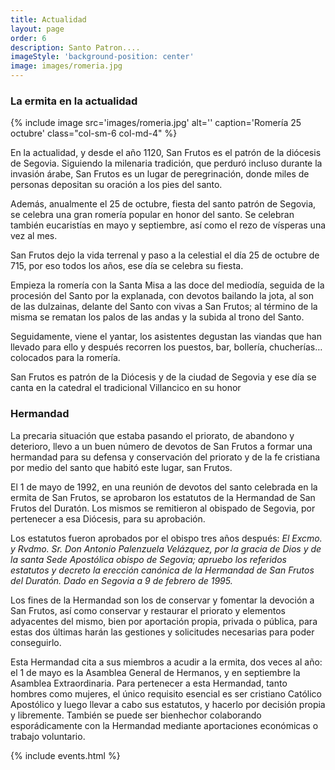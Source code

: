 ```yaml
---
title: Actualidad
layout: page
order: 6
description: Santo Patron....
imageStyle: 'background-position: center'
image: images/romeria.jpg
---
```


### La ermita en la actualidad


{% include image src='images/romeria.jpg' alt='' caption='Romería 25 octubre' class="col-sm-6 col-md-4" %}

En la actualidad, y desde el año 1120, San Frutos es el patrón de la diócesis de Segovia. Siguiendo la milenaria tradición, que perduró incluso durante la invasión árabe, San Frutos es un lugar de peregrinación, donde miles de personas depositan su oración a los pies del santo.

Además, anualmente el 25 de octubre, fiesta del santo patrón de Segovia, se celebra una gran romería popular en honor del santo. Se celebran también eucaristías en mayo y septiembre, así como el rezo de vísperas una vez al mes.


San Frutos dejo la vida terrenal y paso a la celestial el día 25 de octubre de 715, por eso todos los años, ese día se celebra su fiesta.

Empieza la romería con la Santa Misa a las doce del mediodía, seguida de la procesión del Santo por la explanada, con devotos bailando la jota, al son de las dulzainas, delante del Santo con vivas a San Frutos; al término de la misma se rematan los palos de las andas y la subida al trono del Santo.

Seguidamente, viene el yantar, los asistentes degustan las viandas que han llevado para ello y después recorren los puestos, bar, bollería, chucherías… colocados para la romería.

San Frutos es patrón de la Diócesis y de la ciudad de Segovia y ese día se canta en la catedral el tradicional Villancico en su honor



### Hermandad

La precaria situación que estaba pasando el priorato, de abandono y deterioro, llevo a un buen número de devotos de San Frutos a formar una hermandad para su defensa  y conservación del priorato y de la fe cristiana por medio del santo que habitó este lugar, san Frutos.

El 1 de mayo de 1992, en una reunión de devotos del santo celebrada en la ermita de San Frutos, se aprobaron los estatutos de la Hermandad de San Frutos del Duratón. Los mismos se remitieron al obispado de Segovia, por pertenecer a esa Diócesis, para su aprobación.

Los estatutos fueron aprobados por el obispo tres años después: _El Excmo. y Rvdmo. Sr. Don Antonio Palenzuela Velázquez, por la gracia de Dios y de la santa Sede Apostólica obispo de Segovia; apruebo los referidos estatutos y decreto la erección canónica de la Hermandad de San Frutos del Duratón. Dado en Segovia a 9 de febrero de 1995._

Los fines de la Hermandad son los de conservar y fomentar la devoción a San Frutos, así como conservar y restaurar el priorato y elementos adyacentes del mismo, bien por aportación propia, privada o pública, para estas dos últimas harán las gestiones y solicitudes necesarias para poder conseguirlo.

Esta Hermandad cita a sus miembros a acudir a la ermita, dos veces al año: el 1 de mayo es la Asamblea General de Hermanos, y en septiembre la Asamblea Extraordinaria. Para pertenecer a esta Hermandad, tanto hombres como mujeres, el único requisito esencial es ser cristiano Católico Apostólico y luego llevar a cabo sus estatutos, y hacerlo por decisión propia y libremente. También se puede ser bienhechor colaborando esporádicamente con la Hermandad mediante aportaciones económicas o trabajo voluntario.



<!--Se puede ver un vídeo de la romería en el siguiente enlace de Youtube:
{% include module name='facade' yt='_L1aLJYpPKA' style='max-width: 70vmin;' %}-->



{% include events.html %}